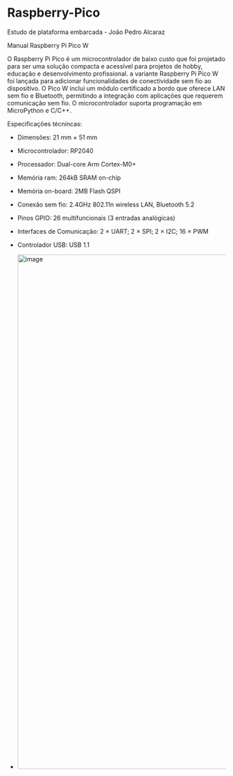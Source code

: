 # Raspberry-Pico
Estudo de plataforma embarcada - João Pedro Alcaraz

Manual Raspberry Pi Pico W

O Raspberry Pi Pico é um microcontrolador de baixo custo que foi projetado para ser uma solução compacta e acessível para projetos de hobby, educação e desenvolvimento profissional. a variante Raspberry Pi Pico W foi lançada para adicionar funcionalidades de conectividade sem fio ao dispositivo. O Pico W inclui um módulo certificado a bordo que oferece LAN sem fio e Bluetooth, permitindo a integração com aplicações que requerem comunicação sem fio. O microcontrolador suporta programação em MicroPython e C/C++.



Especificações técnincas:
- Dimensões: 21 mm × 51 mm
- Microcontrolador: RP2040
- Processador: Dual-core Arm Cortex-M0+
- Memória ram: 264kB SRAM on-chip
- Memória on-board: 2MB Flash QSPI
- Conexão sem fio: 2.4GHz 802.11n wireless LAN, Bluetooth 5.2
- Pinos GPIO: 26 multifuncionais (3 entradas analógicas)
- Interfaces de Comunicação: 2 × UART; 2 × SPI; 2 × I2C; 16 × PWM
- Controlador USB: USB 1.1

- <img width="1187" alt="image" src="https://github.com/joaoalca/Raspberry-Pico/assets/99261425/54efb733-e996-4a4a-8b77-c7fdf78d1c77">
